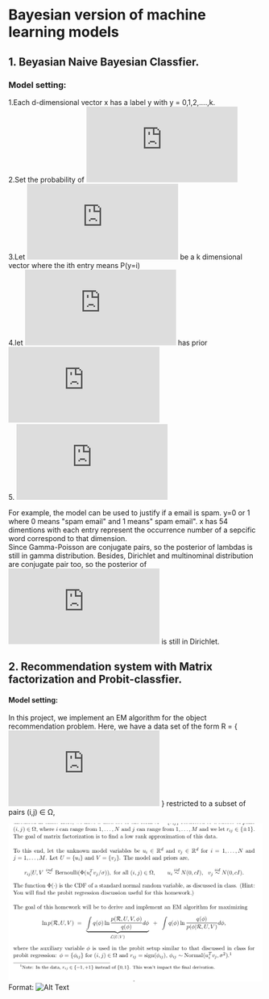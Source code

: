 # Bayesian version of machine learning models

## 1. Beyasian Naive Bayesian Classfier.
### Model setting: <br>
1.Each d-dimensional vector x has a label y with y = 0,1,2,....,k. \
2.Set the probability of ![alt text](http://latex.codecogs.com/gif.latex?P%28x_n%7C%5Clambda_%7By_n%7D%29%3D%5Cprod_%7Bj%3DI%7D%5EdPoisson%28x_n_%2C_j%7C%5Clambda_%7By_n_%2Cj%7D%29)\
3.Let ![alt text](http://latex.codecogs.com/gif.latex?%5Cpi) be a k dimensional vector where the ith entry means P(y=i)   
4.let ![alt text](http://latex.codecogs.com/gif.latex?%5Cpi) has prior ![alt text](http://latex.codecogs.com/gif.latex?Dirichlet%28%5Calpha_1%2C...%2C%5Calpha_k%29)<br>
5. ![alt text](http://latex.codecogs.com/gif.latex?for%5C%2C%20i%5Cin%5C%7B1%2C...%2Ck%20%5C%7D%5C%2C%20and%20%5C%2C%20j%20%5Cin%5C%7B1%2C...%2Cd%5C%7D%2C%5C%2C%20%5Clambda_i%2C_j%20%5C%2C%20in%20%5C%2CGamma%28a%2Cb%29)

For example, the model can be used to justify if a email is spam. y=0 or 1 where 0 means "spam email" and 1 means" spam email".
x has 54 dimentions with each entry represent the occurrence number of a sepcific word correspond to that dimension.<br>
Since Gamma-Poisson are conjugate pairs, so the posterior of lambdas is still in gamma distribution. Besides,
Dirichlet and multinominal distribution are conjugate pair too, so the posterior of
![alt text](http://latex.codecogs.com/gif.latex?%5Cpi) is still in Dirichlet.


## 2. Recommendation system with Matrix factorization and Probit-classfier.
#### Model setting: <br>

In this project, we implement an EM algorithm for the object recommendation problem. Here, we have a data set of the form R = { ![](http://latex.codecogs.com/gif.latex?r_i_j) }
restricted to a subset of pairs (i,j) ∈ Ω,


![GitHub Logo](https://github.com/yesbo/Bayesian-machine-learning/blob/master/untitled%20folder/model%20setting.png)
Format: ![Alt Text](url)

